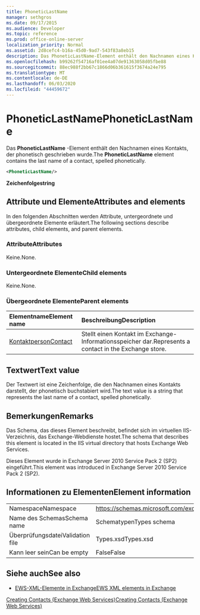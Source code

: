 ```yaml
---
title: PhoneticLastName
manager: sethgros
ms.date: 09/17/2015
ms.audience: Developer
ms.topic: reference
ms.prod: office-online-server
localization_priority: Normal
ms.assetid: 2d8cefc4-b16a-45d0-9ad7-543f83a8eb15
description: Das PhoneticLastName-Element enthält den Nachnamen eines Kontakts, der phonetisch geschrieben wurde.
ms.openlocfilehash: b99262f54716af01ee4a07de91363058d05fbe88
ms.sourcegitcommit: 88ec988f2bb67c1866d06b361615f3674a24e795
ms.translationtype: MT
ms.contentlocale: de-DE
ms.lasthandoff: 06/03/2020
ms.locfileid: "44459672"
---
```

# <a name="phoneticlastname"></a><span data-ttu-id="7b25d-103">PhoneticLastName</span><span class="sxs-lookup"><span data-stu-id="7b25d-103">PhoneticLastName</span></span>

<span data-ttu-id="7b25d-104">Das **PhoneticLastName** -Element enthält den Nachnamen eines Kontakts, der phonetisch geschrieben wurde.</span><span class="sxs-lookup"><span data-stu-id="7b25d-104">The **PhoneticLastName** element contains the last name of a contact, spelled phonetically.</span></span> 
  
```XML
<PhoneticLastName/>
```

 <span data-ttu-id="7b25d-105">**Zeichenfolge**</span><span class="sxs-lookup"><span data-stu-id="7b25d-105">**string**</span></span>
## <a name="attributes-and-elements"></a><span data-ttu-id="7b25d-106">Attribute und Elemente</span><span class="sxs-lookup"><span data-stu-id="7b25d-106">Attributes and elements</span></span>

<span data-ttu-id="7b25d-107">In den folgenden Abschnitten werden Attribute, untergeordnete und übergeordnete Elemente erläutert.</span><span class="sxs-lookup"><span data-stu-id="7b25d-107">The following sections describe attributes, child elements, and parent elements.</span></span>
  
### <a name="attributes"></a><span data-ttu-id="7b25d-108">Attribute</span><span class="sxs-lookup"><span data-stu-id="7b25d-108">Attributes</span></span>

<span data-ttu-id="7b25d-109">Keine.</span><span class="sxs-lookup"><span data-stu-id="7b25d-109">None.</span></span>
  
### <a name="child-elements"></a><span data-ttu-id="7b25d-110">Untergeordnete Elemente</span><span class="sxs-lookup"><span data-stu-id="7b25d-110">Child elements</span></span>

<span data-ttu-id="7b25d-111">Keine.</span><span class="sxs-lookup"><span data-stu-id="7b25d-111">None.</span></span>
  
### <a name="parent-elements"></a><span data-ttu-id="7b25d-112">Übergeordnete Elemente</span><span class="sxs-lookup"><span data-stu-id="7b25d-112">Parent elements</span></span>

|<span data-ttu-id="7b25d-113">**Elementname**</span><span class="sxs-lookup"><span data-stu-id="7b25d-113">**Element name**</span></span>|<span data-ttu-id="7b25d-114">**Beschreibung**</span><span class="sxs-lookup"><span data-stu-id="7b25d-114">**Description**</span></span>|
|:-----|:-----|
|[<span data-ttu-id="7b25d-115">Kontaktperson</span><span class="sxs-lookup"><span data-stu-id="7b25d-115">Contact</span></span>](contact.md) <br/> |<span data-ttu-id="7b25d-116">Stellt einen Kontakt im Exchange-Informationsspeicher dar.</span><span class="sxs-lookup"><span data-stu-id="7b25d-116">Represents a contact in the Exchange store.</span></span>  <br/> |
   
## <a name="text-value"></a><span data-ttu-id="7b25d-117">Textwert</span><span class="sxs-lookup"><span data-stu-id="7b25d-117">Text value</span></span>

<span data-ttu-id="7b25d-118">Der Textwert ist eine Zeichenfolge, die den Nachnamen eines Kontakts darstellt, der phonetisch buchstabiert wird.</span><span class="sxs-lookup"><span data-stu-id="7b25d-118">The text value is a string that represents the last name of a contact, spelled phonetically.</span></span>
  
## <a name="remarks"></a><span data-ttu-id="7b25d-119">Bemerkungen</span><span class="sxs-lookup"><span data-stu-id="7b25d-119">Remarks</span></span>

<span data-ttu-id="7b25d-120">Das Schema, das dieses Element beschreibt, befindet sich im virtuellen IIS-Verzeichnis, das Exchange-Webdienste hostet.</span><span class="sxs-lookup"><span data-stu-id="7b25d-120">The schema that describes this element is located in the IIS virtual directory that hosts Exchange Web Services.</span></span>
  
<span data-ttu-id="7b25d-121">Dieses Element wurde in Exchange Server 2010 Service Pack 2 (SP2) eingeführt.</span><span class="sxs-lookup"><span data-stu-id="7b25d-121">This element was introduced in Exchange Server 2010 Service Pack 2 (SP2).</span></span>
  
## <a name="element-information"></a><span data-ttu-id="7b25d-122">Informationen zu Elementen</span><span class="sxs-lookup"><span data-stu-id="7b25d-122">Element information</span></span>

|||
|:-----|:-----|
|<span data-ttu-id="7b25d-123">Namespace</span><span class="sxs-lookup"><span data-stu-id="7b25d-123">Namespace</span></span>  <br/> |https://schemas.microsoft.com/exchange/services/2006/types  <br/> |
|<span data-ttu-id="7b25d-124">Name des Schemas</span><span class="sxs-lookup"><span data-stu-id="7b25d-124">Schema name</span></span>  <br/> |<span data-ttu-id="7b25d-125">Schematypen</span><span class="sxs-lookup"><span data-stu-id="7b25d-125">Types schema</span></span>  <br/> |
|<span data-ttu-id="7b25d-126">Überprüfungsdatei</span><span class="sxs-lookup"><span data-stu-id="7b25d-126">Validation file</span></span>  <br/> |<span data-ttu-id="7b25d-127">Types.xsd</span><span class="sxs-lookup"><span data-stu-id="7b25d-127">Types.xsd</span></span>  <br/> |
|<span data-ttu-id="7b25d-128">Kann leer sein</span><span class="sxs-lookup"><span data-stu-id="7b25d-128">Can be empty</span></span>  <br/> |<span data-ttu-id="7b25d-129">False</span><span class="sxs-lookup"><span data-stu-id="7b25d-129">False</span></span>  <br/> |
   
## <a name="see-also"></a><span data-ttu-id="7b25d-130">Siehe auch</span><span class="sxs-lookup"><span data-stu-id="7b25d-130">See also</span></span>



- [<span data-ttu-id="7b25d-131">EWS-XML-Elemente in Exchange</span><span class="sxs-lookup"><span data-stu-id="7b25d-131">EWS XML elements in Exchange</span></span>](ews-xml-elements-in-exchange.md)


[<span data-ttu-id="7b25d-132">Creating Contacts (Exchange Web Services)</span><span class="sxs-lookup"><span data-stu-id="7b25d-132">Creating Contacts (Exchange Web Services)</span></span>](https://msdn.microsoft.com/library/4845917e-70d1-481c-bbd7-011ec6571789%28Office.15%29.aspx)

